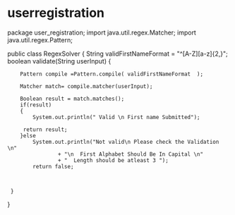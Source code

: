 # userregistration
package user_registration;
import java.util.regex.Matcher;
import java.util.regex.Pattern;

public class RegexSolver  {	
  String validFirstNameFormat = "^[A-Z][a-z]{2,}";
	boolean validate(String userInput)
	 {
		
		Pattern compile =Pattern.compile( validFirstNameFormat  ); 
		
		Matcher match= compile.matcher(userInput);
		
		Boolean result = match.matches();
		if(result)
		{
			System.out.println(" Valid \n First name Submitted");
			
		 return result;
		}else 
			System.out.println("Not valid\n Please check the Validation \n"
					+ "\n  First Alphabet Should Be In Capital \n"
					+ "  Length should be atleast 3 ");
			return false;
		
		
		
	 }
}
